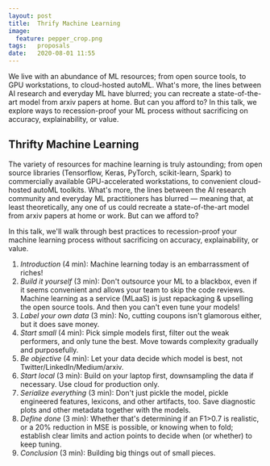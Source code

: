 ```yaml
---
layout: post
title:  Thrify Machine Learning
image:
  feature: pepper_crop.png
tags:   proposals
date:   2020-08-01 11:55
---
```


We live with an abundance of ML resources; from open source tools, to GPU workstations, to cloud-hosted autoML. What's more, the lines between AI research and everyday ML have blurred; you can recreate a state-of-the-art model from arxiv papers at home. But can you afford to? In this talk, we explore ways to recession-proof your ML process without sacrificing on accuracy, explainability, or value.

## Thrifty Machine Learning

The variety of resources for machine learning is truly astounding; from open source libraries (Tensorflow, Keras, PyTorch, scikit-learn, Spark) to commercially available GPU-accelerated workstations, to convenient cloud-hosted autoML toolkits. What's more, the lines between the AI research community and everyday ML practitioners has blurred &mdash; meaning that, at least theoretically, any one of us could recreate a state-of-the-art model from arxiv papers at home or work. But can we afford to?

In this talk, we'll walk through best practices to recession-proof your machine learning process without sacrificing on accuracy, explainability, or value.

1. *Introduction* (4 min): Machine learning today is an embarrassment of riches!
2. *Build it yourself* (3 min): Don't outsource your ML to a blackbox, even if it seems convenient and allows your team to skip the code reviews. Machine learning as a service (MLaaS) is just repackaging & upselling the open source tools. And then you can't even tune your models!
3. *Label your own data* (3 min):  No, cutting coupons isn't glamorous either, but it does save money.
4. *Start small* (4 min): Pick simple models first, filter out the weak performers, and only tune the best. Move towards complexity gradually and purposefully.
5. *Be objective* (4 min): Let your data decide which model is best, not Twitter/LinkedIn/Medium/arxiv.
6. *Start local* (3 min): Build on your laptop first, downsampling the data if necessary. Use cloud for production only.
7. *Serialize everything* (3 min): Don't just pickle the model, pickle engineered features, lexicons, and other artifacts, too. Save diagnostic plots and other metadata together with the models.
8. *Define done* (3 min): Whether that's determining if an F1>0.7 is realistic, or a 20% reduction in MSE is possible, or knowing when to fold; establish clear limits and action points to decide when (or whether) to keep tuning.
9. *Conclusion* (3 min): Building big things out of small pieces.